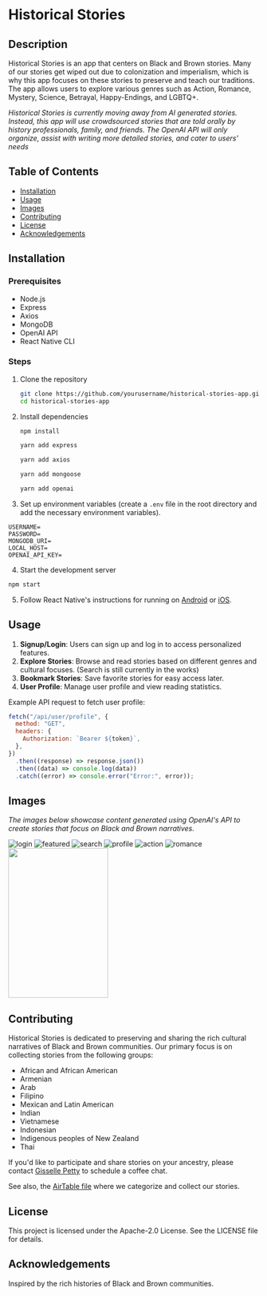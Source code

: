 # Historical Stories

## Description

Historical Stories is an app that centers on Black and Brown stories. Many of our stories get wiped out due to colonization and imperialism, which is why this app focuses on these stories to preserve and teach our traditions. The app allows users to explore various genres such as Action, Romance, Mystery, Science, Betrayal, Happy-Endings, and LGBTQ+.

_Historical Stories is currently moving away from AI generated stories. Instead, this app will use crowdsourced stories that are told orally by history professionals, family, and friends. The OpenAI API will only organize, assist with writing more detailed stories, and cater to users' needs_

## Table of Contents

- [Installation](#installation)
- [Usage](#usage)
- [Images](#images)
- [Contributing](#contributing)
- [License](#license)
- [Acknowledgements](#acknowledgements)

## Installation

### Prerequisites

- Node.js
- Express
- Axios
- MongoDB
- OpenAI API
- React Native CLI

### Steps

1. Clone the repository

   ```sh
   git clone https://github.com/yourusername/historical-stories-app.git
   cd historical-stories-app
   ```

2. Install dependencies

   ```sh
   npm install

   yarn add express

   yarn add axios

   yarn add mongoose

   yarn add openai

   ```

3. Set up environment variables (create a `.env` file in the root directory and add the necessary environment variables).

```env
USERNAME=
PASSWORD=
MONGODB_URI=
LOCAL_HOST=
OPENAI_API_KEY=

```

4. Start the development server

```sh
npm start
```

5. Follow React Native's instructions for running on [Android](https://reactnative.dev/docs/running-on-device) or [iOS](https://reactnative.dev/docs/running-on-device).

## Usage

1. **Signup/Login**: Users can sign up and log in to access personalized features.
2. **Explore Stories**: Browse and read stories based on different genres and cultural focuses. (Search is still currently in the works)
3. **Bookmark Stories**: Save favorite stories for easy access later.
4. **User Profile**: Manage user profile and view reading statistics.

Example API request to fetch user profile:

```javascript
fetch("/api/user/profile", {
  method: "GET",
  headers: {
    Authorization: `Bearer ${token}`,
  },
})
  .then((response) => response.json())
  .then((data) => console.log(data))
  .catch((error) => console.error("Error:", error));
```

## Images

_The images below showcase content generated using OpenAI's API to create stories that focus on Black and Brown narratives._

![login](https://github.com/gpetty002/historicalStories/blob/main/historical-stories/assets/readme/action.png)
![featured](./assets/readme/featured.png)
![search](./historical-stories/assets/readme/search.png)
![profile](./historical-stories/assets/readme/profile.png)
![action](./historical-stories/assets/readme/action.png)
![romance](./historical-stories/assets/readme/romance.png)
<img src="./historical-stories/assets/readme/science.png" width="200" height="300" />

## Contributing

Historical Stories is dedicated to preserving and sharing the rich cultural narratives of Black and Brown communities. Our primary focus is on collecting stories from the following groups:

- African and African American
- Armenian
- Arab
- Filipino
- Mexican and Latin American
- Indian
- Vietnamese
- Indonesian
- Indigenous peoples of New Zealand
- Thai

If you'd like to participate and share stories on your ancestry, please contact [Gisselle Petty](gissellepetty@gmail.com) to schedule a coffee chat.

See also, the [AirTable file](https://airtable.com/appSMj8R9vlZ5uev5/paggSlZfvYothcIpt/form) where we categorize and collect our stories.

## License

This project is licensed under the Apache-2.0 License. See the LICENSE file for details.

## Acknowledgements

Inspired by the rich histories of Black and Brown communities.
